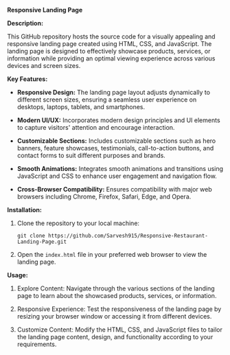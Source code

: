 **Responsive Landing Page**

**Description:**

This GitHub repository hosts the source code for a visually appealing and responsive landing page created using HTML, CSS, and JavaScript. The landing page is designed to effectively showcase products, services, or information while providing an optimal viewing experience across various devices and screen sizes.

**Key Features:**

- **Responsive Design:** The landing page layout adjusts dynamically to different screen sizes, ensuring a seamless user experience on desktops, laptops, tablets, and smartphones.

- **Modern UI/UX:** Incorporates modern design principles and UI elements to capture visitors' attention and encourage interaction.

- **Customizable Sections:** Includes customizable sections such as hero banners, feature showcases, testimonials, call-to-action buttons, and contact forms to suit different purposes and brands.

- **Smooth Animations:** Integrates smooth animations and transitions using JavaScript and CSS to enhance user engagement and navigation flow.

- **Cross-Browser Compatibility:** Ensures compatibility with major web browsers including Chrome, Firefox, Safari, Edge, and Opera.

**Installation:**

1. Clone the repository to your local machine:

   ```
   git clone https://github.com/Sarvesh915/Responsive-Restaurant-Landing-Page.git
   ```

2. Open the `index.html` file in your preferred web browser to view the landing page.

**Usage:**

1. Explore Content: Navigate through the various sections of the landing page to learn about the showcased products, services, or information.

2. Responsive Experience: Test the responsiveness of the landing page by resizing your browser window or accessing it from different devices.

3. Customize Content: Modify the HTML, CSS, and JavaScript files to tailor the landing page content, design, and functionality according to your requirements.
